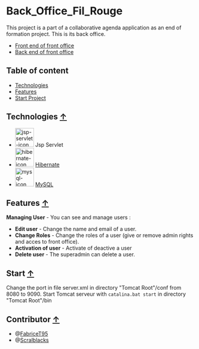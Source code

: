 # Back_Office_Fil_Rouge

This project is a part of a collaborative agenda application as an end of formation project. This is its back office.

  * [Front end of front office](https://github.com/Scralblacks/FrontOffice_planning_FrontEnd)
  * [Back end of front office](https://github.com/FabriceT95/FrontOffice_Planning)
  
## Table of content

  * [Technologies](#technologies)
  * [Features](#features)
  * [Start Project](#start-project)

## Technologies [↑](#back_office_fil_rouge)

  * <img width=50px src="https://www.seekpng.com/png/full/259-2595551_java-logo-transparent-47568-loadtve-jsp-servlet.png" alt="jsp-servlet-icon"> Jsp Servlet
  * <img width=50px src="https://cdn.freebiesupply.com/logos/large/2x/hibernate-logo-png-transparent.png" alt="hibernate-icon"> [Hibernate](https://hibernate.org/)
  * <img width=50px src="https://cdn-icons-png.flaticon.com/512/5968/5968313.png" alt="mysql-icon"> [MySQL](https://www.mysql.com/)


## Features [↑](#back_office_fil_rouge)

**Managing User** - You can see and manage users :

  * **Edit user** - Change the name and email of a user.
  * **Change Roles** - Change the roles of a user (give or remove admin rights and acces to front office).
  * **Activation of user** - Activate of deactive a user
  * **Delete user** - The superadmin can delete a user.
  
## Start [↑](#back_office_fil_rouge)

  Change the port in file server.xml in directory "Tomcat Root"/conf from 8080 to 9090. Start Tomcat serveur with `catalina.bat start` in directory "Tomcat Root"/bin

## Contributor [↑](#back_office_fil_rouge)

* @[FabriceT95](https://github.com/FabriceT95)
* @[Scralblacks](https://github.com/Scralblacks)

